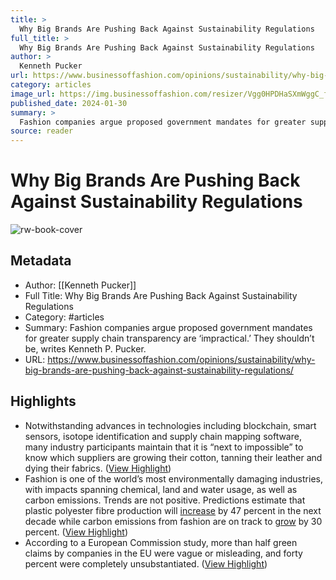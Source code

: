 ```yaml
---
title: >
  Why Big Brands Are Pushing Back Against Sustainability Regulations
full_title: >
  Why Big Brands Are Pushing Back Against Sustainability Regulations
author: >
  Kenneth Pucker
url: https://www.businessoffashion.com/opinions/sustainability/why-big-brands-are-pushing-back-against-sustainability-regulations/
category: articles
image_url: https://img.businessoffashion.com/resizer/Vgg0HPDHaSXmWggC_ffcZSyzzd8=/1200x630/filters:format(jpg):quality(70):focal(837x460:847x470)/cloudfront-eu-central-1.images.arcpublishing.com/businessoffashion/GITGQ4IZ6NHQBCVLJJCLREDOHE.jpg
published_date: 2024-01-30
summary: >
  Fashion companies argue proposed government mandates for greater supply chain transparency are ‘impractical.’ They shouldn’t be, writes Kenneth P. Pucker.
source: reader
---
```

# Why Big Brands Are Pushing Back Against Sustainability Regulations

![rw-book-cover](https://img.businessoffashion.com/resizer/Vgg0HPDHaSXmWggC_ffcZSyzzd8=/1200x630/filters:format(jpg):quality(70):focal(837x460:847x470)/cloudfront-eu-central-1.images.arcpublishing.com/businessoffashion/GITGQ4IZ6NHQBCVLJJCLREDOHE.jpg)

## Metadata
- Author: [[Kenneth Pucker]]
- Full Title: Why Big Brands Are Pushing Back Against Sustainability Regulations
- Category: #articles
- Summary: Fashion companies argue proposed government mandates for greater supply chain transparency are ‘impractical.’ They shouldn’t be, writes Kenneth P. Pucker.
- URL: https://www.businessoffashion.com/opinions/sustainability/why-big-brands-are-pushing-back-against-sustainability-regulations/

## Highlights
- Notwithstanding advances in technologies including blockchain, smart sensors, isotope identification and supply chain mapping software, many industry participants maintain that it is “next to impossible” to know which suppliers are growing their cotton, tanning their leather and dying their fabrics. ([View Highlight](https://read.readwise.io/read/01hnd6wh4e707ge1dmdsyvbd1n))
- Fashion is one of the world’s most environmentally damaging industries, with impacts spanning chemical, land and water usage, as well as carbon emissions. Trends are not positive. Predictions estimate that plastic polyester fibre production will [increase](https://www.bloomberg.com/graphics/2022-fashion-industry-environmental-impact/?sref=fnjoKOAK) by 47 percent in the next decade while carbon emissions from fashion are on track to [grow](https://www.mckinsey.com/industries/retail/our-insights/fashion-on-climate) by 30 percent. ([View Highlight](https://read.readwise.io/read/01hnd6y678bmaqyhwcrkgxmtey))
- According to a European Commission study, more than half green claims by companies in the EU were vague or misleading, and forty percent were completely unsubstantiated. ([View Highlight](https://read.readwise.io/read/01hnd70vgcwg6zt1jwy4gvxs7h))


